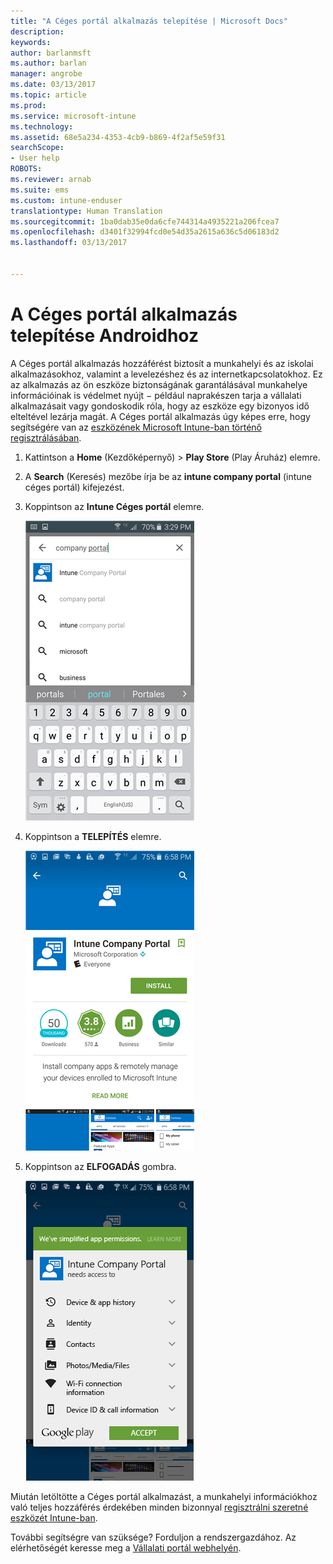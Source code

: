 ```yaml
---
title: "A Céges portál alkalmazás telepítése | Microsoft Docs"
description: 
keywords: 
author: barlanmsft
ms.author: barlan
manager: angrobe
ms.date: 03/13/2017
ms.topic: article
ms.prod: 
ms.service: microsoft-intune
ms.technology: 
ms.assetid: 68e5a234-4353-4cb9-b869-4f2af5e59f31
searchScope:
- User help
ROBOTS: 
ms.reviewer: arnab
ms.suite: ems
ms.custom: intune-enduser
translationtype: Human Translation
ms.sourcegitcommit: 1ba0dab35e0da6cfe744314a4935221a206fcea7
ms.openlocfilehash: d3401f32994fcd0e54d35a2615a636c5d06183d2
ms.lasthandoff: 03/13/2017


---
```

# <a name="install-the-company-portal-app-for-android"></a>A Céges portál alkalmazás telepítése Androidhoz

A Céges portál alkalmazás hozzáférést biztosít a munkahelyi és az iskolai alkalmazásokhoz, valamint a levelezéshez és az internetkapcsolatokhoz. Ez az alkalmazás az ön eszköze biztonságának garantálásával munkahelye információinak is védelmet nyújt − például naprakészen tarja a vállalati alkalmazásait vagy gondoskodik róla, hogy az eszköze egy bizonyos idő elteltével lezárja magát. A Céges portál alkalmazás úgy képes erre, hogy segítségére van az [eszközének Microsoft Intune-ban történő regisztrálásában](what-happens-if-you-install-the-company-portal-app-and-enroll-your-device-in-intune-android.md).

1.  Kattintson a **Home** (Kezdőképernyő) > **Play Store** (Play Áruház) elemre.

2.  A **Search** (Keresés) mezőbe írja be az **intune company portal** (intune céges portál) kifejezést.

3.  Koppintson az **Intune Céges portál** elemre.

    ![android-search-company-portal](./media/and-cpinstall-1-search-cp.png)

4.  Koppintson a **TELEPÍTÉS** elemre.

    ![android-install-company-portal](./media/and-cpinstall-2-install.png)

5.  Koppintson az **ELFOGADÁS** gombra.

    ![android-accept-company-portal-terms](./media/and-cpinstall-3-cp-accept.png)

Miután letöltötte a Céges portál alkalmazást, a munkahelyi információkhoz való teljes hozzáférés érdekében minden bizonnyal [regisztrálni szeretné eszközét Intune-ban](enroll-your-device-in-Intune-android.md).

További segítségre van szüksége? Forduljon a rendszergazdához. Az elérhetőségét keresse meg a [Vállalati portál webhelyén](http://portal.manage.microsoft.com).

